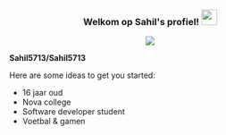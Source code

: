 <h3 align="center">
  Welkom op Sahil's profiel!
  <img src="https://media.giphy.com/media/hvRJCLFzcasrR4ia7z/giphy.gif" width="28"><src="https://emoji.gg/assets/emoji/7333-parrotdance.gif">
</h3>
<p align="center">
  <a href="https://github.com/CodeWhiteWeb/CodeWhiteWeb"><img src="https://readme-typing-svg.herokuapp.com?color=%2336BCF7&center=true&vCenter=true&lines=Hoi+%2C+welkom+op+mijn+Github+pagina;Ik+ben+Sahil;Ik+zit+op+het+NovaCollegeICT;C#+CSS+HTML+MYSQL+PHP"></a>
</p>

**Sahil5713/Sahil5713** 

Here are some ideas to get you started:

- 16 jaar oud
- Nova college
- Software developer student
- Voetbal & gamen
